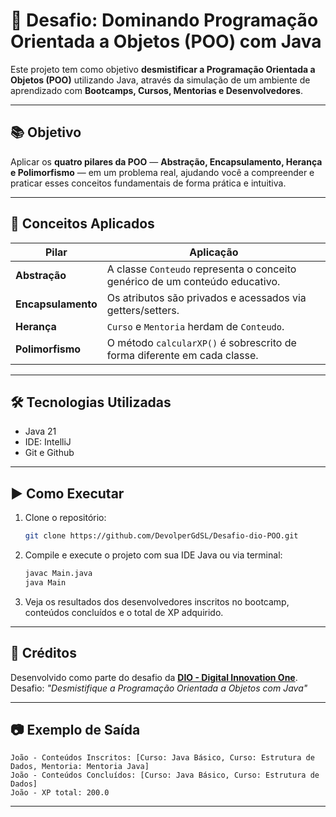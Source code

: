 # 🚀 Desafio: Dominando Programação Orientada a Objetos (POO) com Java

Este projeto tem como objetivo **desmistificar a Programação Orientada a Objetos (POO)** utilizando Java, através da simulação de um ambiente de aprendizado com **Bootcamps, Cursos, Mentorias e Desenvolvedores**.

---

## 📚 Objetivo

Aplicar os **quatro pilares da POO** — **Abstração, Encapsulamento, Herança e Polimorfismo** — em um problema real, ajudando você a compreender e praticar esses conceitos fundamentais de forma prática e intuitiva.

---

## 🧱 Conceitos Aplicados

| Pilar           | Aplicação                                                                 |
|-----------------|---------------------------------------------------------------------------|
| **Abstração**   | A classe `Conteudo` representa o conceito genérico de um conteúdo educativo. |
| **Encapsulamento** | Os atributos são privados e acessados via getters/setters.               |
| **Herança**     | `Curso` e `Mentoria` herdam de `Conteudo`.                                |
| **Polimorfismo**| O método `calcularXP()` é sobrescrito de forma diferente em cada classe.  |

---

## 🛠️ Tecnologias Utilizadas

- Java 21
- IDE: IntelliJ
- Git e Github

---

## ▶️ Como Executar

1. Clone o repositório:
   ```bash
   git clone https://github.com/DevolperGdSL/Desafio-dio-POO.git
   ```

2. Compile e execute o projeto com sua IDE Java ou via terminal:
   ```bash
   javac Main.java
   java Main
   ```

3. Veja os resultados dos desenvolvedores inscritos no bootcamp, conteúdos concluídos e o total de XP adquirido.


---

## 📎 Créditos

Desenvolvido como parte do desafio da **[DIO - Digital Innovation One](https://www.dio.me/)**.  
Desafio: *"Desmistifique a Programação Orientada a Objetos com Java"*

---

## 📷 Exemplo de Saída

```text
João - Conteúdos Inscritos: [Curso: Java Básico, Curso: Estrutura de Dados, Mentoria: Mentoria Java]
João - Conteúdos Concluídos: [Curso: Java Básico, Curso: Estrutura de Dados]
João - XP total: 200.0
```

---
